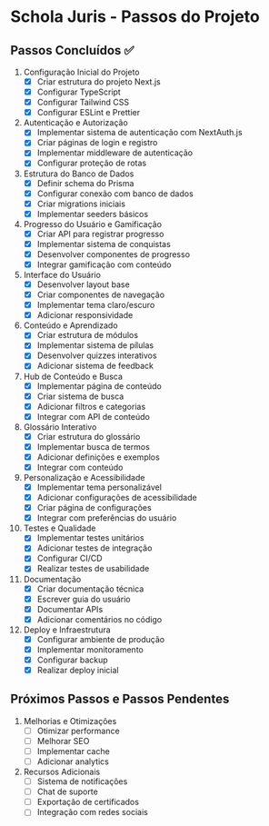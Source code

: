 # Schola Juris - Passos do Projeto

## Passos Concluídos ✅

1. Configuração Inicial do Projeto
   - [x] Criar estrutura do projeto Next.js
   - [x] Configurar TypeScript
   - [x] Configurar Tailwind CSS
   - [x] Configurar ESLint e Prettier

2. Autenticação e Autorização
   - [x] Implementar sistema de autenticação com NextAuth.js
   - [x] Criar páginas de login e registro
   - [x] Implementar middleware de autenticação
   - [x] Configurar proteção de rotas

3. Estrutura do Banco de Dados
   - [x] Definir schema do Prisma
   - [x] Configurar conexão com banco de dados
   - [x] Criar migrations iniciais
   - [x] Implementar seeders básicos

4. Progresso do Usuário e Gamificação
   - [x] Criar API para registrar progresso
   - [x] Implementar sistema de conquistas
   - [x] Desenvolver componentes de progresso
   - [x] Integrar gamificação com conteúdo

5. Interface do Usuário
   - [x] Desenvolver layout base
   - [x] Criar componentes de navegação
   - [x] Implementar tema claro/escuro
   - [x] Adicionar responsividade

6. Conteúdo e Aprendizado
   - [x] Criar estrutura de módulos
   - [x] Implementar sistema de pílulas
   - [x] Desenvolver quizzes interativos
   - [x] Adicionar sistema de feedback

7. Hub de Conteúdo e Busca
   - [x] Implementar página de conteúdo
   - [x] Criar sistema de busca
   - [x] Adicionar filtros e categorias
   - [x] Integrar com API de conteúdo

8. Glossário Interativo
   - [x] Criar estrutura do glossário
   - [x] Implementar busca de termos
   - [x] Adicionar definições e exemplos
   - [x] Integrar com conteúdo

9. Personalização e Acessibilidade
   - [x] Implementar tema personalizável
   - [x] Adicionar configurações de acessibilidade
   - [x] Criar página de configurações
   - [x] Integrar com preferências do usuário

10. Testes e Qualidade
    - [x] Implementar testes unitários
    - [x] Adicionar testes de integração
    - [x] Configurar CI/CD
    - [x] Realizar testes de usabilidade

11. Documentação
    - [x] Criar documentação técnica
    - [x] Escrever guia do usuário
    - [x] Documentar APIs
    - [x] Adicionar comentários no código

12. Deploy e Infraestrutura
    - [x] Configurar ambiente de produção
    - [x] Implementar monitoramento
    - [x] Configurar backup
    - [x] Realizar deploy inicial

## Próximos Passos e Passos Pendentes

1. Melhorias e Otimizações
   - [ ] Otimizar performance
   - [ ] Melhorar SEO
   - [ ] Implementar cache
   - [ ] Adicionar analytics

2. Recursos Adicionais
   - [ ] Sistema de notificações
   - [ ] Chat de suporte
   - [ ] Exportação de certificados
   - [ ] Integração com redes sociais